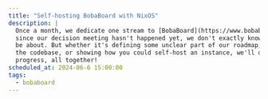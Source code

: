 ```yaml
---
title: "Self-hosting BobaBoard with NixOS"
description: |
  Once a month, we dedicate one stream to [BobaBoard](https://www.bobaboard.com). Unfortunately,
  since our decision meeting hasn't happened yet, we don't exactly know what this stream will
  be about. But whether it's defining some unclear part of our roadmap, documenting the current status of 
  the codebase, or showing how you could self-host an instance, we'll do some exciting
  progress, all together!
scheduled_at: 2024-06-6 15:00:00
tags:
  - bobaboard
---
```


